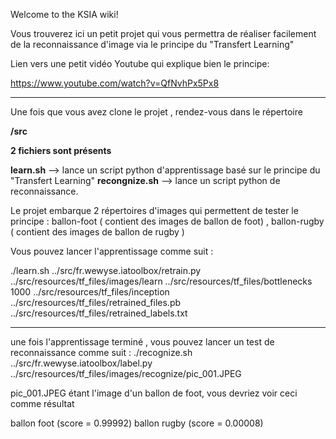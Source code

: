 Welcome to the KSIA wiki!

Vous trouverez ici un petit projet qui vous permettra de réaliser facilement de la reconnaissance
d'image via le principe du "Transfert Learning"

Lien vers une petit vidéo Youtube qui explique bien le principe:

https://www.youtube.com/watch?v=QfNvhPx5Px8


***


Une fois que vous avez clone le projet , rendez-vous dans le répertoire

**/src**

**2 fichiers sont présents**

**learn.sh**      --> lance un script python d'apprentissage basé sur le principe du "Transfert Learning"
**recongnize.sh** --> lance un script python de reconnaissance.

Le projet embarque 2 répertoires d'images qui permettent de tester le principe : ballon-foot ( contient des images de ballon de foot) , ballon-rugby ( contient des images de ballon de rugby )

Vous pouvez lancer l'apprentissage comme suit : 

./learn.sh ../src/fr.wewyse.iatoolbox/retrain.py ../src/resources/tf_files/images/learn ../src/resources/tf_files/bottlenecks 1000 ../src/resources/tf_files/inception ../src/resources/tf_files/retrained_files.pb ../src/resources/tf_files/retrained_labels.txt
***


une fois l'apprentissage terminé , vous pouvez lancer un test de reconnaissance comme suit : 
./recognize.sh ../src/fr.wewyse.iatoolbox/label.py ../src/resources/tf_files/images/recognize/pic_001.JPEG

pic_001.JPEG étant l'image d'un ballon de foot, vous devriez voir ceci comme résultat

ballon foot (score = 0.99992)
ballon rugby (score = 0.00008)

